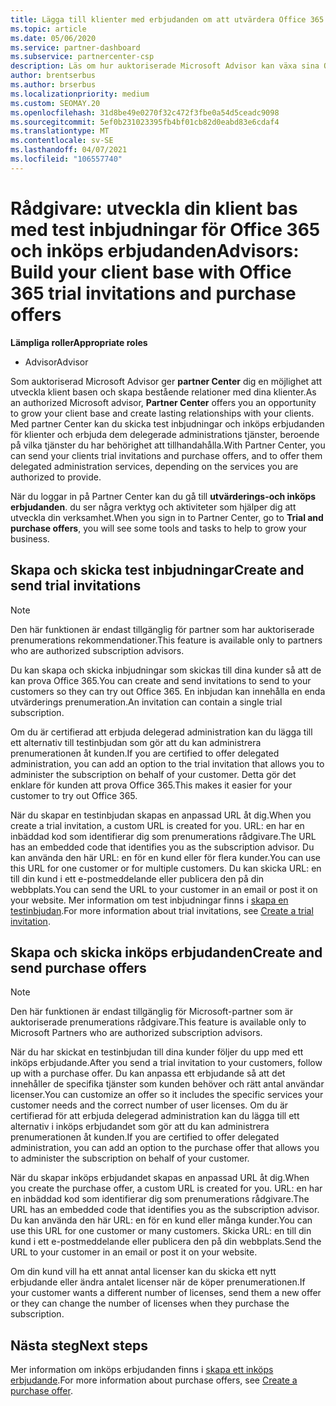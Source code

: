 ```yaml
---
title: Lägga till klienter med erbjudanden om att utvärdera Office 365
ms.topic: article
ms.date: 05/06/2020
ms.service: partner-dashboard
ms.subservice: partnercenter-csp
description: Läs om hur auktoriserade Microsoft Advisor kan växa sina Office 365-prenumerationer. Skapa och skicka test inbjudningar för Office 365 och Köp erbjudanden till klienter.
author: brentserbus
ms.author: brserbus
ms.localizationpriority: medium
ms.custom: SEOMAY.20
ms.openlocfilehash: 31d8be49e0270f32c472f3fbe0a54d5ceadc9098
ms.sourcegitcommit: 5ef0b231023395fb4bf01cb82d0eabd83e6cdaf4
ms.translationtype: MT
ms.contentlocale: sv-SE
ms.lasthandoff: 04/07/2021
ms.locfileid: "106557740"
---
```

# <a name="advisors-build-your-client-base-with-office-365-trial-invitations-and-purchase-offers"></a><span data-ttu-id="56b7c-104">Rådgivare: utveckla din klient bas med test inbjudningar för Office 365 och inköps erbjudanden</span><span class="sxs-lookup"><span data-stu-id="56b7c-104">Advisors: Build your client base with Office 365 trial invitations and purchase offers</span></span>


<span data-ttu-id="56b7c-105">**Lämpliga roller**</span><span class="sxs-lookup"><span data-stu-id="56b7c-105">**Appropriate roles**</span></span>

- <span data-ttu-id="56b7c-106">Advisor</span><span class="sxs-lookup"><span data-stu-id="56b7c-106">Advisor</span></span>


<span data-ttu-id="56b7c-107">Som auktoriserad Microsoft Advisor ger **partner Center** dig en möjlighet att utveckla klient basen och skapa bestående relationer med dina klienter.</span><span class="sxs-lookup"><span data-stu-id="56b7c-107">As an authorized Microsoft advisor, **Partner Center** offers you an opportunity to grow your client base and create lasting relationships with your clients.</span></span> <span data-ttu-id="56b7c-108">Med partner Center kan du skicka test inbjudningar och inköps erbjudanden för klienter och erbjuda dem delegerade administrations tjänster, beroende på vilka tjänster du har behörighet att tillhandahålla.</span><span class="sxs-lookup"><span data-stu-id="56b7c-108">With Partner Center, you can send your clients trial invitations and purchase offers, and to offer them delegated administration services, depending on the services you are authorized to provide.</span></span>

<span data-ttu-id="56b7c-109">När du loggar in på Partner Center kan du gå till **utvärderings-och inköps erbjudanden**. du ser några verktyg och aktiviteter som hjälper dig att utveckla din verksamhet.</span><span class="sxs-lookup"><span data-stu-id="56b7c-109">When you sign in to Partner Center, go to **Trial and purchase offers**, you will see some tools and tasks to help to grow your business.</span></span>

## <a name="create-and-send-trial-invitations"></a><span data-ttu-id="56b7c-110">Skapa och skicka test inbjudningar</span><span class="sxs-lookup"><span data-stu-id="56b7c-110">Create and send trial invitations</span></span>

> [!NOTE]
> <span data-ttu-id="56b7c-111">Den här funktionen är endast tillgänglig för partner som har auktoriserade prenumerations rekommendationer.</span><span class="sxs-lookup"><span data-stu-id="56b7c-111">This feature is available only to partners who are authorized subscription advisors.</span></span>

<span data-ttu-id="56b7c-112">Du kan skapa och skicka inbjudningar som skickas till dina kunder så att de kan prova Office 365.</span><span class="sxs-lookup"><span data-stu-id="56b7c-112">You can create and send invitations to send to your customers so they can try out Office 365.</span></span> <span data-ttu-id="56b7c-113">En inbjudan kan innehålla en enda utvärderings prenumeration.</span><span class="sxs-lookup"><span data-stu-id="56b7c-113">An invitation can contain a single trial subscription.</span></span>

<span data-ttu-id="56b7c-114">Om du är certifierad att erbjuda delegerad administration kan du lägga till ett alternativ till testinbjudan som gör att du kan administrera prenumerationen åt kunden.</span><span class="sxs-lookup"><span data-stu-id="56b7c-114">If you are certified to offer delegated administration, you can add an option to the trial invitation that allows you to administer the subscription on behalf of your customer.</span></span> <span data-ttu-id="56b7c-115">Detta gör det enklare för kunden att prova Office 365.</span><span class="sxs-lookup"><span data-stu-id="56b7c-115">This makes it easier for your customer to try out Office 365.</span></span>

<span data-ttu-id="56b7c-116">När du skapar en testinbjudan skapas en anpassad URL åt dig.</span><span class="sxs-lookup"><span data-stu-id="56b7c-116">When you create a trial invitation, a custom URL is created for you.</span></span> <span data-ttu-id="56b7c-117">URL: en har en inbäddad kod som identifierar dig som prenumerations rådgivare.</span><span class="sxs-lookup"><span data-stu-id="56b7c-117">The URL has an embedded code that identifies you as the subscription advisor.</span></span> <span data-ttu-id="56b7c-118">Du kan använda den här URL: en för en kund eller för flera kunder.</span><span class="sxs-lookup"><span data-stu-id="56b7c-118">You can use this URL for one customer or for multiple customers.</span></span> <span data-ttu-id="56b7c-119">Du kan skicka URL: en till din kund i ett e-postmeddelande eller publicera den på din webbplats.</span><span class="sxs-lookup"><span data-stu-id="56b7c-119">You can send the URL to your customer in an email or post it on your website.</span></span>
<span data-ttu-id="56b7c-120">Mer information om test inbjudningar finns i [skapa en testinbjudan](advisors-create-a-trial-invitation.md).</span><span class="sxs-lookup"><span data-stu-id="56b7c-120">For more information about trial invitations, see [Create a trial invitation](advisors-create-a-trial-invitation.md).</span></span>

## <a name="create-and-send-purchase-offers"></a><span data-ttu-id="56b7c-121">Skapa och skicka inköps erbjudanden</span><span class="sxs-lookup"><span data-stu-id="56b7c-121">Create and send purchase offers</span></span>

> [!NOTE]
> <span data-ttu-id="56b7c-122">Den här funktionen är endast tillgänglig för Microsoft-partner som är auktoriserade prenumerations rådgivare.</span><span class="sxs-lookup"><span data-stu-id="56b7c-122">This feature is available only to Microsoft Partners who are authorized subscription advisors.</span></span>

<span data-ttu-id="56b7c-123">När du har skickat en testinbjudan till dina kunder följer du upp med ett inköps erbjudande.</span><span class="sxs-lookup"><span data-stu-id="56b7c-123">After you send a trial invitation to your customers, follow up with a purchase offer.</span></span> <span data-ttu-id="56b7c-124">Du kan anpassa ett erbjudande så att det innehåller de specifika tjänster som kunden behöver och rätt antal användar licenser.</span><span class="sxs-lookup"><span data-stu-id="56b7c-124">You can customize an offer so it includes the specific services your customer needs and the correct number of user licenses.</span></span> <span data-ttu-id="56b7c-125">Om du är certifierad för att erbjuda delegerad administration kan du lägga till ett alternativ i inköps erbjudandet som gör att du kan administrera prenumerationen åt kunden.</span><span class="sxs-lookup"><span data-stu-id="56b7c-125">If you are certified to offer delegated administration, you can add an option to the purchase offer that allows you to administer the subscription on behalf of your customer.</span></span>

<span data-ttu-id="56b7c-126">När du skapar inköps erbjudandet skapas en anpassad URL åt dig.</span><span class="sxs-lookup"><span data-stu-id="56b7c-126">When you create the purchase offer, a custom URL is created for you.</span></span> <span data-ttu-id="56b7c-127">URL: en har en inbäddad kod som identifierar dig som prenumerations rådgivare.</span><span class="sxs-lookup"><span data-stu-id="56b7c-127">The URL has an embedded code that identifies you as the subscription advisor.</span></span> <span data-ttu-id="56b7c-128">Du kan använda den här URL: en för en kund eller många kunder.</span><span class="sxs-lookup"><span data-stu-id="56b7c-128">You can use this URL for one customer or many customers.</span></span> <span data-ttu-id="56b7c-129">Skicka URL: en till din kund i ett e-postmeddelande eller publicera den på din webbplats.</span><span class="sxs-lookup"><span data-stu-id="56b7c-129">Send the URL to your customer in an email or post it on your website.</span></span>

<span data-ttu-id="56b7c-130">Om din kund vill ha ett annat antal licenser kan du skicka ett nytt erbjudande eller ändra antalet licenser när de köper prenumerationen.</span><span class="sxs-lookup"><span data-stu-id="56b7c-130">If your customer wants a different number of licenses, send them a new offer or they can change the number of licenses when they purchase the subscription.</span></span>

## <a name="next-steps"></a><span data-ttu-id="56b7c-131">Nästa steg</span><span class="sxs-lookup"><span data-stu-id="56b7c-131">Next steps</span></span>

<span data-ttu-id="56b7c-132">Mer information om inköps erbjudanden finns i [skapa ett inköps erbjudande](advisor-create-a-purchase-offer.md).</span><span class="sxs-lookup"><span data-stu-id="56b7c-132">For more information about purchase offers, see [Create a purchase offer](advisor-create-a-purchase-offer.md).</span></span>
